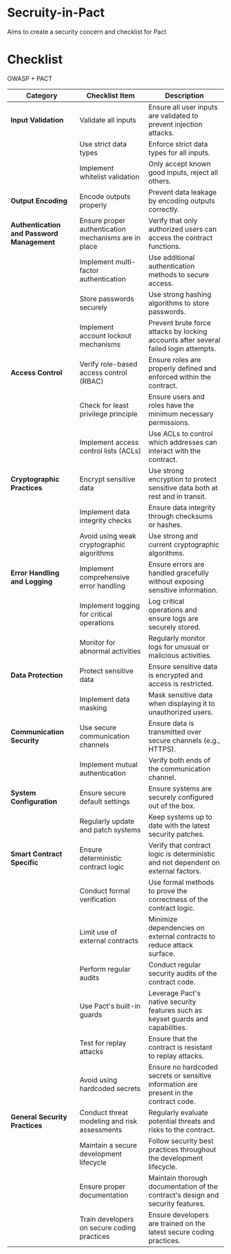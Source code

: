# Secruity-in-Pact
Aims to create a security concern and checklist for Pact

# Checklist

OWASP + PACT

| **Category**             | **Checklist Item**                                                                 | **Description**                                                                                     |
|--------------------------|------------------------------------------------------------------------------------|-----------------------------------------------------------------------------------------------------|
| **Input Validation**     | Validate all inputs                                                                | Ensure all user inputs are validated to prevent injection attacks.                                   |
|                          | Use strict data types                                                              | Enforce strict data types for all inputs.                                                            |
|                          | Implement whitelist validation                                                     | Only accept known good inputs, reject all others.                                                    |
| **Output Encoding**      | Encode outputs properly                                                            | Prevent data leakage by encoding outputs correctly.                                                  |
| **Authentication and Password Management** | Ensure proper authentication mechanisms are in place                             | Verify that only authorized users can access the contract functions.                                 |
|                          | Implement multi-factor authentication                                             | Use additional authentication methods to secure access.                                              |
|                          | Store passwords securely                                                          | Use strong hashing algorithms to store passwords.                                                    |
|                          | Implement account lockout mechanisms                                              | Prevent brute force attacks by locking accounts after several failed login attempts.                 |
| **Access Control**       | Verify role-based access control (RBAC)                                            | Ensure roles are properly defined and enforced within the contract.                                  |
|                          | Check for least privilege principle                                                | Ensure users and roles have the minimum necessary permissions.                                        |
|                          | Implement access control lists (ACLs)                                              | Use ACLs to control which addresses can interact with the contract.                                  |
| **Cryptographic Practices** | Encrypt sensitive data                                                             | Use strong encryption to protect sensitive data both at rest and in transit.                         |
|                          | Implement data integrity checks                                                    | Ensure data integrity through checksums or hashes.                                                   |
|                          | Avoid using weak cryptographic algorithms                                          | Use strong and current cryptographic algorithms.                                                     |
| **Error Handling and Logging** | Implement comprehensive error handling                                             | Ensure errors are handled gracefully without exposing sensitive information.                         |
|                          | Implement logging for critical operations                                          | Log critical operations and ensure logs are securely stored.                                         |
|                          | Monitor for abnormal activities                                                    | Regularly monitor logs for unusual or malicious activities.                                          |
| **Data Protection**      | Protect sensitive data                                                             | Ensure sensitive data is encrypted and access is restricted.                                         |
|                          | Implement data masking                                                             | Mask sensitive data when displaying it to unauthorized users.                                        |
| **Communication Security** | Use secure communication channels                                                | Ensure data is transmitted over secure channels (e.g., HTTPS).                                       |
|                          | Implement mutual authentication                                                    | Verify both ends of the communication channel.                                                       |
| **System Configuration** | Ensure secure default settings                                                     | Ensure systems are securely configured out of the box.                                               |
|                          | Regularly update and patch systems                                                 | Keep systems up to date with the latest security patches.                                            |
| **Smart Contract Specific** | Ensure deterministic contract logic                                            | Verify that contract logic is deterministic and not dependent on external factors.                   |
|                          | Conduct formal verification                                                        | Use formal methods to prove the correctness of the contract logic.                                   |
|                          | Limit use of external contracts                                                    | Minimize dependencies on external contracts to reduce attack surface.                                |
|                          | Perform regular audits                                                             | Conduct regular security audits of the contract code.                                                |
|                          | Use Pact's built-in guards                                                         | Leverage Pact's native security features such as keyset guards and capabilities.                     |
|                          | Test for replay attacks                                                            | Ensure that the contract is resistant to replay attacks.                                             |
|                          | Avoid using hardcoded secrets                                                      | Ensure no hardcoded secrets or sensitive information are present in the contract code.               |
| **General Security Practices** | Conduct threat modeling and risk assessments                                    | Regularly evaluate potential threats and risks to the contract.                                       |
|                          | Maintain a secure development lifecycle                                            | Follow security best practices throughout the development lifecycle.                                 |
|                          | Ensure proper documentation                                                        | Maintain thorough documentation of the contract's design and security features.                      |
|                          | Train developers on secure coding practices                                        | Ensure developers are trained on the latest secure coding practices.                                 |
